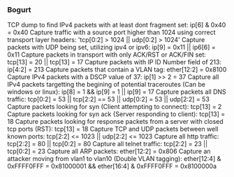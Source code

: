 ### Bogurt
TCP dump 
to find IPv4 packets with at least dont fragment set: ip[6] & 0x40 = 0x40
Capture traffic with a source port higher than 1024 using correct transport layer headers: 'tcp[0:2] > 1024 || udp[0:2] > 1024'
Capture packets with UDP being set, utilizing ipv4 or ipv6: ip[9] = 0x11 || ip6[6] = 0x11
Capture packets in transport with only ACK/RST or ACK/FIN set: tcp[13] = 20 || tcp[13] = 17
Capture packets with IP ID Number field of 213: ip[4:2] = 213
Capture packets that contain a VLAN tag: ether[12:2] = 0x8100
Capture IPv4 packets with a DSCP value of 37: ip[1] >> 2 = 37
Capture all IPv4 packets targetting the begining of potential traceroutes (Can be windows or linux): ip[8] = 1 && ip[9] = 1 || ip[9] = 17 
Capture packets all DNS traffic: tcp[0:2] = 53 || tcp[2:2] == 53 || udp[0:2] = 53 || udp[2:2] = 53 
Capture packets looking for syn (Client attempting to connect): tcp[13] = 2
Capture packets looking for syn ack {Server responding to client): tcp[13] = 18
Capture packets looking for response packets from a server with closed tcp ports (RST): tcp[13] = 18
Capture TCP and UDP packets between well known ports: tcp[2:2] <= 1023 || udp[2:2] <= 1023
Capture all http traffic: tcp[2:2] = 80 || tcp[0:2] = 80
Capture all telnet traffic: tcp[2:2] = 23 || tcp[0:2] = 23
Capture all ARP packets: ether[12:2] = 0x806
Capture an attacker moving from vlan1 to vlan10 (Double VLAN tagging): ether[12:4] &  0xFFFF0FFF = 0x81000001 &&  ether[16:4] & 0xFFFF0FFF = 0x8100000a
